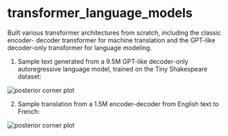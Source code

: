 # transformer_language_models
Built various transformer architectures from scratch, including the classic encoder- decoder transformer for machine translation and the GPT-like decoder-only transformer for language modeling.


1) Sample text generated from a 9.5M GPT-like decoder-only autoregressive language model, trained on the Tiny Shakespeare dataset:

![posterior corner plot](https://raw.githubusercontent.com/hschia/transformer_language_models/main/GPT-like_decoder_only_transformer/sample_generated_text.png)


2) Sample translation from a 1.5M encoder-decoder from English text to French:

![posterior corner plot](https://raw.githubusercontent.com/hschia/transformer_language_models/main/encoder_decoder_machine_translation/sample_translation.png)
   
